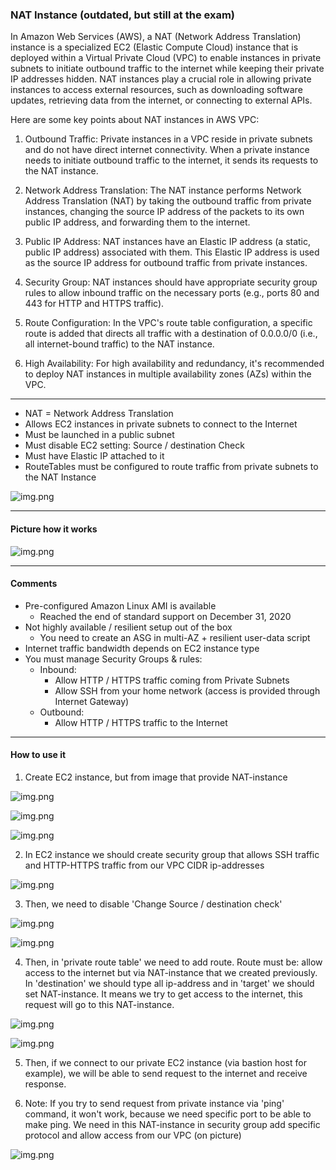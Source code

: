 ### NAT Instance (outdated, but still at the exam)

In Amazon Web Services (AWS), a NAT (Network Address Translation) instance is a specialized EC2 (Elastic Compute Cloud)
instance that is deployed within a Virtual Private Cloud (VPC) to enable instances in private subnets to initiate outbound
traffic to the internet while keeping their private IP addresses hidden. NAT instances play a crucial role in allowing
private instances to access external resources, such as downloading software updates, retrieving data from the internet,
or connecting to external APIs.

Here are some key points about NAT instances in AWS VPC:

1. Outbound Traffic: Private instances in a VPC reside in private subnets and do not have direct internet connectivity.
When a private instance needs to initiate outbound traffic to the internet, it sends its requests to the NAT instance.

2. Network Address Translation: The NAT instance performs Network Address Translation (NAT) by taking the outbound traffic
from private instances, changing the source IP address of the packets to its own public IP address, and forwarding them to
the internet.

3. Public IP Address: NAT instances have an Elastic IP address (a static, public IP address) associated with them. This
Elastic IP address is used as the source IP address for outbound traffic from private instances.

4. Security Group: NAT instances should have appropriate security group rules to allow inbound traffic on the necessary
ports (e.g., ports 80 and 443 for HTTP and HTTPS traffic).

5. Route Configuration: In the VPC's route table configuration, a specific route is added that directs all traffic with
a destination of 0.0.0.0/0 (i.e., all internet-bound traffic) to the NAT instance.

6. High Availability: For high availability and redundancy, it's recommended to deploy NAT instances in multiple availability
zones (AZs) within the VPC.

---

- NAT = Network Address Translation
- Allows EC2 instances in private subnets to connect to the Internet
- Must be launched in a public subnet
- Must disable EC2 setting: Source / destination Check
- Must have Elastic IP attached to it
- RouteTables must be configured to route traffic from private subnets to the NAT Instance

![img.png](img/img_17.png)

---

#### Picture how it works

![img.png](img/img_18.png)

---

#### Comments

- Pre-configured Amazon Linux AMI is available
  - Reached the end of standard support on December 31, 2020
- Not highly available / resilient setup out of the box
  - You need to create an ASG in multi-AZ + resilient user-data script
- Internet traffic bandwidth depends on EC2 instance type
- You must manage Security Groups & rules:
  - Inbound:
    - Allow HTTP / HTTPS traffic coming from Private Subnets
    - Allow SSH from your home network (access is provided through Internet Gateway)
  - Outbound:
    - Allow HTTP / HTTPS traffic to the Internet

---

#### How to use it

1. Create EC2 instance, but from image that provide NAT-instance

![img.png](img/img_21.png)

![img.png](img/img_19.png)

![img.png](img/img_20.png)

2. In EC2 instance we should create security group that allows SSH traffic and HTTP-HTTPS traffic from our VPC CIDR ip-addresses

![img.png](img/img_22.png)

3. Then, we need to disable 'Change Source / destination check'

![img.png](img/img_23.png)

![img.png](img/img_24.png)

4. Then, in 'private route table' we need to add route. Route must be: allow access to the internet but via NAT-instance
that we created previously. In 'destination' we should type all ip-address and in 'target' we should set NAT-instance.
It means we try to get access to the internet, this request will go to this NAT-instance.

![img.png](img/img_25.png)

![img.png](img/img_26.png)

5. Then, if we connect to our private EC2 instance (via bastion host for example), we will be able to send request to the
internet and receive response.

6. Note: If you try to send request from private instance via 'ping' command, it won't work, because we need specific port
to be able to make ping. We need in this NAT-instance in security group add specific protocol and allow access from our VPC
(on picture)

![img.png](img/img_27.png)